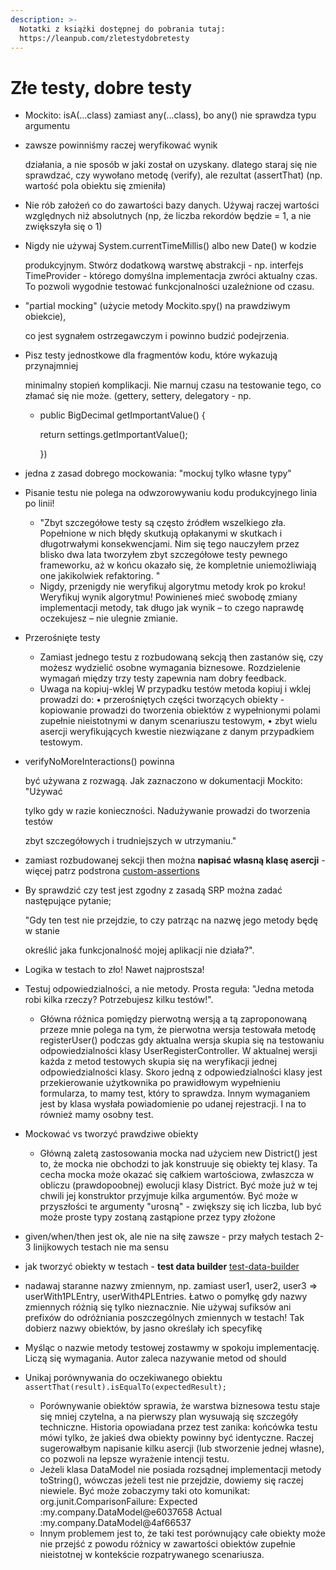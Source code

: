 ```yaml
---
description: >-
  Notatki z książki dostępnej do pobrania tutaj:
  https://leanpub.com/zletestydobretesty
---
```


# Złe testy, dobre testy



* Mockito: isA\(...class\) zamiast any\(...class\), bo any\(\) nie sprawdza typu argumentu

* zawsze powinniśmy raczej weryfikować wynik

  działania, a nie sposób w jaki został on uzyskany.  dlatego staraj się nie sprawdzać, czy wywołano metodę \(verify\), ale rezultat \(assertThat\) \(np. wartość pola obiektu się zmieniła\)

* Nie rób założeń co do zawartości bazy danych. Używaj raczej wartości względnych niż absolutnych \(np, że liczba rekordów będzie = 1, a nie zwiększyła się o 1\)

* Nigdy nie używaj System.currentTimeMillis\(\) albo new Date\(\) w kodzie

  produkcyjnym. Stwórz dodatkową warstwę abstrakcji - np. interfejs TimeProvider - którego domyślna implementacja zwróci aktualny czas. To pozwoli wygodnie testować funkcjonalności uzależnione od czasu.

* "partial mocking" \(użycie metody Mockito.spy\(\) na prawdziwym obiekcie\),

  co jest sygnałem ostrzegawczym i powinno budzić podejrzenia.

* Pisz testy jednostkowe dla fragmentów kodu, które wykazują przynajmniej

  minimalny stopień komplikacji. Nie marnuj czasu na testowanie tego, co złamać się nie może. \(gettery, settery, delegatory - np. 

  * public BigDecimal getImportantValue\(\) {

    return settings.getImportantValue\(\);

    }\)

* jedna z zasad dobrego mockowania: "mockuj tylko własne typy"

* Pisanie testu nie polega na odwzorowywaniu kodu produkcyjnego linia po linii!

  * "Zbyt szczegółowe testy są często źródłem wszelkiego zła. Popełnione w nich błędy skutkują opłakanymi w skutkach i długotrwałymi konsekwencjami. Nim się tego nauczyłem przez blisko dwa lata tworzyłem zbyt szczegółowe testy pewnego frameworku, aż w końcu okazało się, że kompletnie uniemożliwiają one jakikolwiek refaktoring. "
  * Nigdy, przenigdy nie weryfikuj algorytmu metody krok po kroku! Weryfikuj wynik algorytmu! Powinieneś mieć swobodę zmiany implementacji metody, tak długo jak wynik – to czego naprawdę oczekujesz – nie ulegnie zmianie.

* Przerośnięte testy

  * Zamiast jednego testu z rozbudowaną sekcją then zastanów się, czy możesz wydzielić osobne wymagania biznesowe. Rozdzielenie wymagań między trzy testy zapewnia nam dobry feedback.
  * Uwaga na kopiuj-wklej W przypadku testów metoda kopiuj i wklej prowadzi do: • przerośniętych części tworzących obiekty - kopiowanie prowadzi do tworzenia obiektów z wypełnionymi polami zupełnie nieistotnymi w danym scenariuszu testowym, • zbyt wielu asercji weryfikujących kwestie niezwiązane z danym przypadkiem testowym.

* verifyNoMoreInteractions\(\) powinna

  być używana z rozwagą. Jak zaznaczono w dokumentacji Mockito: "Używać

  tylko gdy w razie konieczności. Nadużywanie prowadzi do tworzenia testów

  zbyt szczegółowych i trudniejszych w utrzymaniu."

* zamiast rozbudowanej sekcji then można **napisać własną klasę asercji** - więcej patrz podstrona [custom-assertions](https://app.gitbook.com/@kinga/s/environment/~/drafts/-M49q-PPwmdobowCfUWM/zle-testy-dobre-testy/custom-assertions)

* By sprawdzić czy test jest zgodny z zasadą SRP można zadać następujące pytanie;

  "Gdy ten test nie przejdzie, to czy patrząc na nazwę jego metody będę w stanie

  określić jaka funkcjonalność mojej aplikacji nie działa?".

* Logika w testach to zło! Nawet najprostsza!

* Testuj odpowiedzialności, a nie metody. Prosta reguła: "Jedna metoda robi kilka rzeczy? Potrzebujesz kilku testów!".

  * Główna różnica pomiędzy pierwotną wersją a tą zaproponowaną przeze mnie polega na tym, że pierwotna wersja testowała metodę registerUser\(\) podczas gdy aktualna wersja skupia się na testowaniu odpowiedzialności klasy UserRegisterController. W aktualnej wersji każda z metod testowych skupia się na weryfikacji jednej odpowiedzialności klasy. Skoro jedną z odpowiedzialności klasy jest przekierowanie użytkownika po prawidłowym wypełnieniu formularza, to mamy test, który to sprawdza. Innym wymaganiem jest by klasa wysłała powiadomienie po udanej rejestracji. I na to również mamy osobny test.

* Mockować vs tworzyć prawdziwe obiekty
  * Główną zaletą zastosowania mocka nad użyciem new District\(\) jest to, że mocka nie obchodzi to jak konstruuje się obiekty tej klasy. Ta cecha mocka może okazać się całkiem wartościowa, zwłaszcza w obliczu \(prawdopoobnej\) ewolucji klasy District. Być może już w tej chwili jej konstruktor przyjmuje kilka argumentów. Być może w przyszłości te argumenty "urosną" - zwiększy się ich liczba, lub być może proste typy zostaną zastąpione przez typy złożone
* given/when/then jest ok, ale nie na siłę zawsze - przy małych testach 2-3 linijkowych testach nie ma sensu

* jak tworzyć obiekty w testach - **test data builder** [test-data-builder](https://app.gitbook.com/@kinga/s/environment/zle-testy-dobre-testy/test-data-builder)

* nadawaj staranne nazwy zmiennym, np. zamiast user1, user2, user3 =&gt; userWith1PLEntry, userWith4PLEntries. Łatwo o pomyłkę gdy nazwy zmiennych różnią się tylko nieznacznie. Nie używaj sufiksów ani prefixów do odróżniania poszczególnych zmiennych w testach! Tak dobierz nazwy obiektów, by jasno określały ich specyfikę
* Myśląc o nazwie metody testowej zostawmy w spokoju implementację. Liczą się wymagania. Autor zaleca nazywanie metod od should

* Unikaj porównywania do oczekiwanego obiektu `assertThat(result).isEqualTo(expectedResult);`
  * Porównywanie obiektów sprawia, że warstwa biznesowa testu staje się mniej czytelna, a na pierwszy plan wysuwają się szczegóły techniczne. Historia opowiadana przez test zanika: końcówka testu mówi tylko, że jakieś dwa obiekty powinny być identyczne. Raczej sugerowałbym napisanie kilku asercji \(lub stworzenie jednej własne\), co pozwoli na lepsze wyrażenie intencji testu.
  * Jeżeli klasa DataModel nie posiada rozsądnej implementacji metody toString\(\), wówczas jeżeli test nie przejdzie, dowiemy się raczej niewiele. Być może zobaczymy taki oto komunikat: org.junit.ComparisonFailure: Expected :my.company.DataModel@e6037658 Actual :my.company.DataModel@4af66537
  * Innym problemem jest to, że taki test porównujący całe obiekty może nie przejść z powodu różnicy w zawartości obiektów zupełnie nieistotnej w kontekście rozpatrywanego scenariusza.

